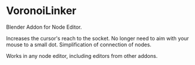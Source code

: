 # VoronoiLinker
Blender Addon for Node Editor.

Increases the cursor's reach to the socket.
No longer need to aim with your mouse to a small dot.
Simplification of connection of nodes.

Works in any node editor, including editors from other addons.
